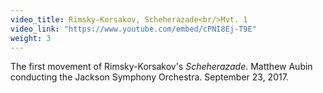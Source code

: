 ```yaml
---
video_title: Rimsky-Korsakov, Scheherazade<br/>Mvt. 1
video_link: "https://www.youtube.com/embed/cPNI8Ej-T9E" 
weight: 3
---
```

The first movement of Rimsky-Korsakov's _Scheherazade_. Matthew Aubin conducting the Jackson Symphony Orchestra. September 23, 2017.
